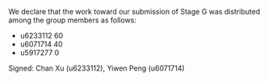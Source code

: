 We declare that the work toward our submission of Stage G was distributed among the group members as follows:

* u6233112 60 
* u6071714 40
* u5917277 0

Signed: Chan Xu (u6233112), Yiwen Peng (u6071714)

